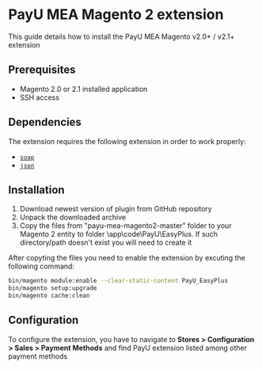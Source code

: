 # PayU MEA Magento 2 extension #

This guide details how to install the PayU MEA Magento v2.0+ / v2.1+ extension

## Prerequisites
* Magento 2.0 or 2.1 installed application
* SSH access

## Dependencies

The extension requires the following extension in order to work properly:

- [`soap`](https://php.net/manual/en/book.soap.php)
- [`json`](https://php.net/manual/en/book.json.php)

## Installation

1) Download newest version of plugin from GitHub repository
2) Unpack the downloaded archive
3) Copy the files from "payu-mea-magento2-master" folder to your Magento 2 entity to folder \app\code\PayU\EasyPlus\. If such directory/path doesn't exist you will need to create it

After copyting the files you need to enable the extension by excuting the following command:
```bash
bin/magento module:enable --clear-static-content PayU_EasyPlus
bin/magento setup:upgrade
bin/magento cache:clean
```

## Configuration
To configure the extension, you have to navigate to **Stores > Configuration > Sales > Payment Methods** and find PayU 
extension listed among other payment methods
